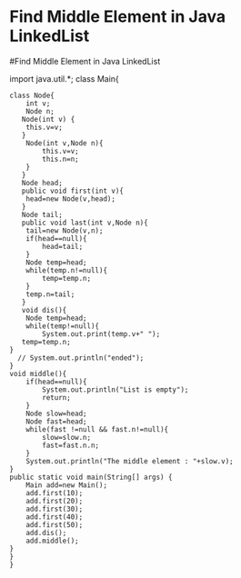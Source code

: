 # Find Middle Element in Java LinkedList
#Find Middle Element in Java LinkedList


import java.util.*;
class Main{

    class Node{
        int v;
        Node n;
       Node(int v) {
        this.v=v;
       }
        Node(int v,Node n){
            this.v=v;
            this.n=n;
        }
       }
       Node head;
       public void first(int v){
        head=new Node(v,head);
       } 
       Node tail;
       public void last(int v,Node n){
        tail=new Node(v,n);
        if(head==null){
            head=tail;
        }
        Node temp=head;
        while(temp.n!=null){
            temp=temp.n;
        }
        temp.n=tail;
       }
       void dis(){
        Node temp=head;
        while(temp!=null){
            System.out.print(temp.v+" ");
       temp=temp.n; 
    }
      // System.out.println("ended");
    }
    void middle(){
        if(head==null){
            System.out.println("List is empty");
            return;
        }
        Node slow=head;
        Node fast=head;
        while(fast !=null && fast.n!=null){
            slow=slow.n;
            fast=fast.n.n;
        }
        System.out.println("The middle element : "+slow.v);
    }
    public static void main(String[] args) {
        Main add=new Main();
        add.first(10);
        add.first(20);
        add.first(30);
        add.first(40);
        add.first(50);
        add.dis();
        add.middle();
    }
    }
    }
